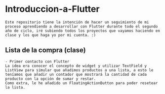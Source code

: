 # Introduccion-a-Flutter
    Este repositorio tiene la intención de hacer un seguimiento de mi proceso aprendiendo a desarrollar con Flutter durante todo el segundo año de ciclo, iré subiendo todos los proyectos que vayamos haciendo en clase y los que haga yo por mi cuenta. :)
## Lista de la compra (clase)
    - Primer contacto con Flutter
    La idea era conocer el concepto de widget y utilizar TextField y ListView para simular que añadimos productos a una lista, a esto le teníamos que añadir un contador que mostrará la cantidad de cada producto con la opción de sumar y restar. 
    Como extra, le he añadido un FloatingActionButton para poder resetear la lista.
